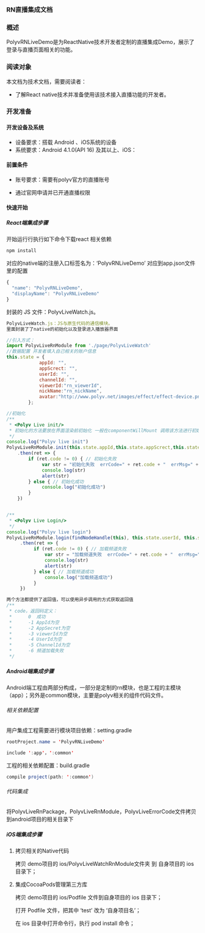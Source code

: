 ### RN直播集成文档

### 概述

PolyvRNLiveDemo是为ReactNative技术开发者定制的直播集成Demo，展示了登录与直播页面相关的功能。

### 阅读对象

本文档为技术文档，需要阅读者：

- 了解React native技术并准备使用该技术接入直播功能的开发者。

### 开发准备

#### 开发设备及系统

- 设备要求：搭载 Android 、iOS系统的设备
- 系统要求：Android 4.1.0(API 16) 及其以上、iOS：

#### 前置条件

- 账号要求：需要有polyv官方的直播账号

- 通过官网申请并已开通直播权限


#### 快速开始

#####   React端集成步骤

开始运行行执行如下命令下载react 相关依赖

```js
npm install
```

对应的native端的注册入口标签名为：‘PolyvRNLiveDemo’   对应到app.json文件里的配置

```js
{
  "name": "PolyvRNLiveDemo",
  "displayName": "PolyvRNLiveDemo"
}
```

封装的 JS 文件：PolyvLiveWatch.js。

```javascript
PolyvLiveWatch.js：JS与原生代码的通信模块。
里面封装了了native的初始化以及登录进入播放器界面

//引入方式：
import PolyvLiveRnModule from './page/PolyvLiveWatch'
//数据配置 开发者填入自己相关的账户信息
this.state = {
            appId: "",
            appScrect: "",
            userId: "",
            channelId: "",
            viewerId:"rn_viewerId",
            nickName:"rn_nickName",
            avatar:"http://www.polyv.net/images/effect/effect-device.png",
        };

//初始化
/**
 * <Polyv Live init/>
 * 初始化的方法要放在界面渲染前初始化 一般在componentWillMount 调用该方法进行初始化
 */
console.log("Polyv live init")
PolyvLiveRnModule.init(this.state.appId,this.state.appScrect,this.state.viewerId, this.state.nickName, this.state.avatar)
    .then(ret => {
        if (ret.code != 0) { // 初始化失败
             var str = "初始化失败  errCode=" + ret.code + "  errMsg=" + ret.message
             console.log(str)
             alert(str)
        } else { // 初始化成功
             console.log("初始化成功")
        }
    })


/**
 * <Polyv Live Login/>
 */
console.log("Polyv live login")
PolyvLiveRnModule.login(findNodeHandle(this), this.state.userId, this.state.channelId)
     .then(ret => {
          if (ret.code != 0) { // 加载频道失败
              var str = "加载频道失败  errCode=" + ret.code + "  errMsg=" + ret.message
              console.log(str)
              alert(str)
          } else { // 加载频道成功
              console.log("加载频道成功")
          }
     })

两个方法都提供了返回值，可以使用异步调用的方式获取返回值
/**
 * code，返回码定义：
 *      0  成功
 *      -1 AppId为空
 *      -2 AppSecret为空
 *      -3 viewerId为空
 *      -4 UserId为空
 *      -5 ChannelId为空
 *      -6 频道加载失败
 */

```

#####    Android端集成步骤

Android端工程由两部分构成，一部分是定制的rn模块，也是工程的主模块（app）；另外是common模块，主要是polyv相关的组件代码文件。

###### 相关依赖配置

用户集成工程需要进行模块项目依赖：setting.gradle

```java
rootProject.name = 'PolyvRNLiveDemo'

include ':app'，':common'
```

工程的相关依赖配置：build.gradle

```java
compile project(path: ':common')
```

######  代码集成

将PolyvLiveRnPackage，PolyvLiveRnModule，PolyvLiveErrorCode文件拷贝到android项目的相关目录下

##### iOS端集成步骤

1. 拷贝相关的Native代码

   拷贝 demo项目的 ios/PolyvLiveWatchRnModule文件夹 到 自身项目的 ios 目录下；

2. 集成CocoaPods管理第三方库

   拷贝 demo项目的 ios/Podfile 文件到自身项目的 ios 目录下；

   打开 Podfile 文件，把其中 ‘test’ 改为 ‘自身项目名’；

   在 ios 目录中打开命令行，执行 pod install 命令；
